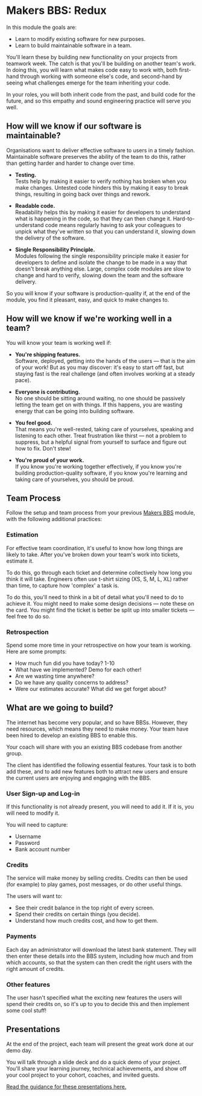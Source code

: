 # Makers BBS: Redux

In this module the goals are:

* Learn to modify existing software for new purposes.
* Learn to build maintainable software in a team.

You'll learn these by building new functionality on your projects from teamwork
week. The catch is that you'll be building on another team's work. In doing this,
you will learn what makes code easy to work with, both first-hand through working
with someone else's code, and second-hand by seeing what challenges emerge for
the team inheriting your code.

In your roles, you will both inherit code from the past, and build code for the
future, and so this empathy and sound engineering practice will serve you well.

## How will we know if our software is maintainable?

Organisations want to deliver effective software to users in a timely fashion.
Maintainable software preserves the ability of the team to do this, rather than
getting harder and harder to change over time.

* **Testing.**  
  Tests help by making it easier to verify nothing has broken when you make changes. Untested code hinders this by making it easy to break things, resulting in going back over things and rework.

* **Readable code.**  
  Readability helps this by making it easier for developers to understand what is happening in the code, so that they can then change it. Hard-to-understand code means regularly having to ask your colleagues to unpick what they've written so that you can understand it, slowing down the delivery of the software.

* **Single Responsibility Principle.**  
  Modules following the single responsibility principle make it easier for developers to define and isolate the change to be made in a way that doesn't break anything else. Large, complex code modules are slow to change and hard to verify, slowing down the team and the software delivery.

So you will know if your software is production-quality if, at the end of the module, you find it pleasant, easy, and quick to make changes to.

## How will we know if we're working well in a team?

You will know your team is working well if:

* **You're shipping features.**  
  Software, deployed, getting into the hands of the users — that is the aim of your work! But as you may discover: it's easy to start off fast, but staying fast is the real challenge (and often involves working at a steady pace).

* **Everyone is contributing.**  
  No one should be sitting around waiting, no one should be passively letting the team get on with things. If this happens, you are wasting energy that can be going into building software.

* **You feel good.**  
  That means you're well-rested, taking care of yourselves, speaking and listening to each other. Treat frustration like thirst — not a problem to suppress, but a helpful signal from yourself to surface and figure out how to fix. Don't stew!

* **You're proud of your work.**  
  If you know you're working together effectively, if you know you're building production-quality software, if you know you're learning and taking care of yourselves, you should be proud.

## Team Process

Follow the setup and team process from your previous [Makers BBS](https://github.com/makersacademy/makersbbs) module, with the following additional practices:

### Estimation

For effective team coordination, it's useful to know how long things are likely to take. After you've broken down your team's work into tickets, estimate it.

To do this, go through each ticket and determine collectively how long you think it will take. Engineers often use t-shirt sizing (XS, S, M, L, XL) rather than time, to capture how 'complex' a task is.

To do this, you'll need to think in a bit of detail what you'll need to do to achieve it. You might need to make some design decisions — note these on the card. You might find the ticket is better be split up into smaller tickets — feel free to do so.

### Retrospection

Spend some more time in your retrospective on how your team is working. Here are some prompts:

* How much fun did you have today? 1-10
* What have we implemented? Demo for each other!
* Are we wasting time anywhere?
* Do we have any quality concerns to address?
* Were our estimates accurate? What did we get forget about?

## What are we going to build?

The internet has become very popular, and so have BBSs. However, they need resources, which means they need to make money. Your team have been hired to develop an existing BBS to enable this.

Your coach will share with you an existing BBS codebase from another group.

The client has identified the following essential features. Your task is to both add these, and to add new features both to attract new users and ensure the current users are enjoying and engaging with the BBS.

### User Sign-up and Log-in

If this functionality is not already present, you will need to add it. If it is, you will need to modify it.

You will need to capture:

* Username
* Password
* Bank account number

### Credits

The service will make money by selling credits. Credits can then be used (for example) to play games, post messages, or do other useful things.

The users will want to:

* See their credit balance in the top right of every screen.
* Spend their credits on certain things (you decide).
* Understand how much credits cost, and how to get them.

### Payments

Each day an administrator will download the latest bank statement. They will then enter these details into the BBS system, including how much and from which accounts, so that the system can then credit the right users with the right amount of credits.

### Other features

The user hasn't specified what the exciting new features the users will spend their credits on, so it's up to you to decide this and then implement some cool stuff!

## Presentations

At the end of the project, each team will present the great work done at our demo day.

You will talk through a slide deck and do a quick demo of your project. You'll share your learning journey, technical achievements, and show off your cool project to your cohort, coaches, and invited guests.

[Read the guidance for these presentations here.](https://github.com/makersacademy/course/blob/master/pills/final_project_presentations.md)
